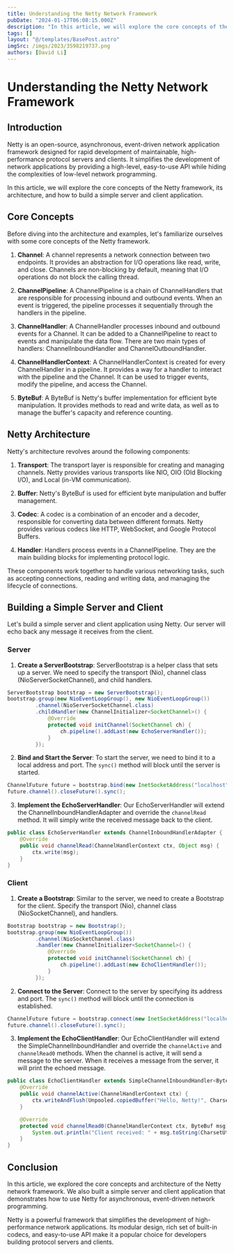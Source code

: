 ```yaml
---
title: Understanding the Netty Network Framework
pubDate: "2024-01-17T06:08:15.000Z"
description: "In this article, we will explore the core concepts of the Netty framework, its architecture, and how to build a simple server and client application"
tags: []
layout: "@/templates/BasePost.astro"
imgSrc: /imgs/2023/3598219737.png
authors: [David Li]
---
```

# Understanding the Netty Network Framework

## Introduction

Netty is an open-source, asynchronous, event-driven network application framework designed for rapid development of maintainable, high-performance protocol servers and clients. It simplifies the development of network applications by providing a high-level, easy-to-use API while hiding the complexities of low-level network programming.

In this article, we will explore the core concepts of the Netty framework, its architecture, and how to build a simple server and client application.

## Core Concepts

Before diving into the architecture and examples, let's familiarize ourselves with some core concepts of the Netty framework.

1. **Channel**: A channel represents a network connection between two endpoints. It provides an abstraction for I/O operations like read, write, and close. Channels are non-blocking by default, meaning that I/O operations do not block the calling thread.

2. **ChannelPipeline**: A ChannelPipeline is a chain of ChannelHandlers that are responsible for processing inbound and outbound events. When an event is triggered, the pipeline processes it sequentially through the handlers in the pipeline.

3. **ChannelHandler**: A ChannelHandler processes inbound and outbound events for a Channel. It can be added to a ChannelPipeline to react to events and manipulate the data flow. There are two main types of handlers: ChannelInboundHandler and ChannelOutboundHandler.

4. **ChannelHandlerContext**: A ChannelHandlerContext is created for every ChannelHandler in a pipeline. It provides a way for a handler to interact with the pipeline and the Channel. It can be used to trigger events, modify the pipeline, and access the Channel.

5. **ByteBuf**: A ByteBuf is Netty's buffer implementation for efficient byte manipulation. It provides methods to read and write data, as well as to manage the buffer's capacity and reference counting.

## Netty Architecture

Netty's architecture revolves around the following components:

1. **Transport**: The transport layer is responsible for creating and managing channels. Netty provides various transports like NIO, OIO (Old Blocking I/O), and Local (in-VM communication).

2. **Buffer**: Netty's ByteBuf is used for efficient byte manipulation and buffer management.

3. **Codec**: A codec is a combination of an encoder and a decoder, responsible for converting data between different formats. Netty provides various codecs like HTTP, WebSocket, and Google Protocol Buffers.

4. **Handler**: Handlers process events in a ChannelPipeline. They are the main building blocks for implementing protocol logic.

These components work together to handle various networking tasks, such as accepting connections, reading and writing data, and managing the lifecycle of connections.

## Building a Simple Server and Client

Let's build a simple server and client application using Netty. Our server will echo back any message it receives from the client.

### Server

1. **Create a ServerBootstrap**: ServerBootstrap is a helper class that sets up a server. We need to specify the transport (Nio), channel class (NioServerSocketChannel), and child handlers.

```java
ServerBootstrap bootstrap = new ServerBootstrap();
bootstrap.group(new NioEventLoopGroup(), new NioEventLoopGroup())
         .channel(NioServerSocketChannel.class)
         .childHandler(new ChannelInitializer<SocketChannel>() {
             @Override
             protected void initChannel(SocketChannel ch) {
                 ch.pipeline().addLast(new EchoServerHandler());
             }
         });
```

2. **Bind and Start the Server**: To start the server, we need to bind it to a local address and port. The `sync()` method will block until the server is started.

```java
ChannelFuture future = bootstrap.bind(new InetSocketAddress("localhost", 8080)).sync();
future.channel().closeFuture().sync();
```

3. **Implement the EchoServerHandler**: Our EchoServerHandler will extend the ChannelInboundHandlerAdapter and override the `channelRead` method. It will simply write the received message back to the client.

```java
public class EchoServerHandler extends ChannelInboundHandlerAdapter {
    @Override
    public void channelRead(ChannelHandlerContext ctx, Object msg) {
        ctx.write(msg);
    }
}
```

### Client

1. **Create a Bootstrap**: Similar to the server, we need to create a Bootstrap for the client. Specify the transport (Nio), channel class (NioSocketChannel), and handlers.

```java
Bootstrap bootstrap = new Bootstrap();
bootstrap.group(new NioEventLoopGroup())
         .channel(NioSocketChannel.class)
         .handler(new ChannelInitializer<SocketChannel>() {
             @Override
             protected void initChannel(SocketChannel ch) {
                 ch.pipeline().addLast(new EchoClientHandler());
             }
         });
```

2. **Connect to the Server**: Connect to the server by specifying its address and port. The `sync()` method will block until the connection is established.

```java
ChannelFuture future = bootstrap.connect(new InetSocketAddress("localhost", 8080)).sync();
future.channel().closeFuture().sync();
```

3. **Implement the EchoClientHandler**: Our EchoClientHandler will extend the SimpleChannelInboundHandler<ByteBuf> and override the `channelActive` and `channelRead0` methods. When the channel is active, it will send a message to the server. When it receives a message from the server, it will print the echoed message.

```java
public class EchoClientHandler extends SimpleChannelInboundHandler<ByteBuf> {
    @Override
    public void channelActive(ChannelHandlerContext ctx) {
        ctx.writeAndFlush(Unpooled.copiedBuffer("Hello, Netty!", CharsetUtil.UTF_8));
    }

    @Override
    protected void channelRead0(ChannelHandlerContext ctx, ByteBuf msg) {
        System.out.println("Client received: " + msg.toString(CharsetUtil.UTF_8));
    }
}
```

## Conclusion

In this article, we explored the core concepts and architecture of the Netty network framework. We also built a simple server and client application that demonstrates how to use Netty for asynchronous, event-driven network programming.

Netty is a powerful framework that simplifies the development of high-performance network applications. Its modular design, rich set of built-in codecs, and easy-to-use API make it a popular choice for developers building protocol servers and clients.
